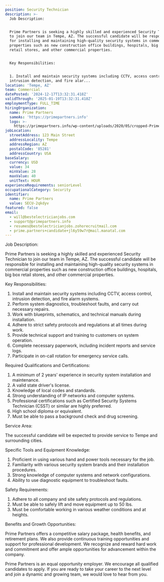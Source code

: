 ```yaml
---
position: Security Technician
description: >-
  Job Description:


  Prime Partners is seeking a highly skilled and experienced Security Technician
  to join our team in Tempe, AZ. The successful candidate will be responsible
  for installing and maintaining high-quality security systems in commercial
  properties such as new construction office buildings, hospitals, big box
  retail stores, and other commercial properties.


  Key Responsibilities:


  1. Install and maintain security systems including CCTV, access control,
  intrusion detection, and fire alar...
location: 'Tempe, AZ'
team: Commercial
datePosted: '2024-12-17T13:32:31.418Z'
validThrough: '2025-01-19T13:32:31.418Z'
employmentType: FULL_TIME
hiringOrganization:
  name: Prime Partners
  sameAs: 'https://primepartners.info'
  logo: >-
    https://primepartners.info/wp-content/uploads/2020/05/cropped-Prime-Partners-Logo-NO-BG-1-1.png
jobLocation:
  streetAddress: 123 Main Street
  addressLocality: Tempe
  addressRegion: AZ
  postalCode: '85281'
  addressCountry: USA
baseSalary:
  currency: USD
  value: 34
  minValue: 28
  maxValue: 40
  unitText: HOUR
experienceRequirements: seniorLevel
occupationalCategory: Security
identifier:
  name: Prime Partners
  value: SECU-2qkdyv
featured: false
email:
  - will@bestelectricianjobs.com
  - support@primepartners.info
  - resumes@bestelectricianjobs.zohorecruitmail.com
  - prime.partners+candidate+jl6y59w7r@mail.manatal.com
---
```




Job Description:

Prime Partners is seeking a highly skilled and experienced Security Technician to join our team in Tempe, AZ. The successful candidate will be responsible for installing and maintaining high-quality security systems in commercial properties such as new construction office buildings, hospitals, big box retail stores, and other commercial properties.

Key Responsibilities:

1. Install and maintain security systems including CCTV, access control, intrusion detection, and fire alarm systems.
2. Perform system diagnostics, troubleshoot faults, and carry out necessary repairs.
3. Work with blueprints, schematics, and technical manuals during installation.
4. Adhere to strict safety protocols and regulations at all times during work.
5. Provide technical support and training to customers on system operation.
6. Complete necessary paperwork, including incident reports and service logs.
7. Participate in on-call rotation for emergency service calls.


Required Qualifications and Certifications:

1. A minimum of 2 years' experience in security system installation and maintenance.
2. A valid state driver's license.
3. Knowledge of local codes and standards.
4. Strong understanding of IP networks and computer systems.
5. Professional certifications such as Certified Security Systems Technician (CSST) or similar are highly preferred.
6. High school diploma or equivalent.
7. Must be able to pass a background check and drug screening.


Service Area:

The successful candidate will be expected to provide service to Tempe and surrounding cities.


Specific Tools and Equipment Knowledge:

1. Proficient in using various hand and power tools necessary for the job.
2. Familiarity with various security system brands and their installation procedures.
3. Strong knowledge of computer systems and network configurations.
4. Ability to use diagnostic equipment to troubleshoot faults.


Safety Requirements:

1. Adhere to all company and site safety protocols and regulations.
2. Must be able to safely lift and move equipment up to 50 lbs.
3. Must be comfortable working in various weather conditions and at heights.


Benefits and Growth Opportunities:

Prime Partners offers a competitive salary package, health benefits, and retirement plans. We also provide continuous training opportunities and support for professional development. We recognize and reward hard work and commitment and offer ample opportunities for advancement within the company.

Prime Partners is an equal opportunity employer. We encourage all qualified candidates to apply. If you are ready to take your career to the next level and join a dynamic and growing team, we would love to hear from you.
